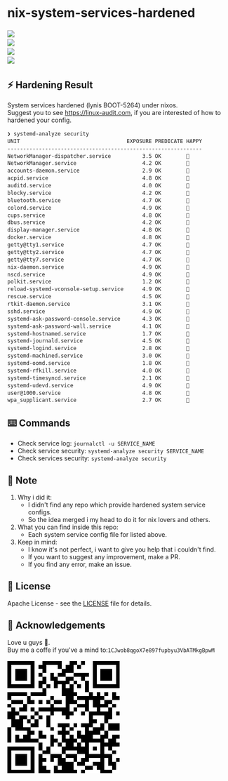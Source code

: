 # nix-system-services-hardened

<h3 align="left">
  <div>
    <a href="https://github.com/YvesCousteau/nix-system-services-hardened/issues">
        <img src="https://img.shields.io/github/issues/YvesCousteau/nix-system-services-hardened?color=cc241d&labelColor=fbf1c7&style=for-the-badge">
    </a>
    <br>
    <a href="https://github.com/YvesCousteau/nix-system-services-hardened/stargazers">
        <img src="https://img.shields.io/github/stars/YvesCousteau/nix-system-services-hardened?color=98971a&labelColor=fbf1c7&style=for-the-badge">
    </a>
    <br>
    <a href="https://github.com/YvesCousteau/nix-system-services-hardened/">
        <img src="https://img.shields.io/github/repo-size/YvesCousteau/nix-system-services-hardened?color=d79921&labelColor=fbf1c7&style=for-the-badge">
    </a>
    <br>
    <img src="https://img.shields.io/badge/NixOS-25.05.20250113.9abb87b (Warbler)-blue?color=blue&labelColor=fbf1c7&style=for-the-badge">
    <br>
  </div>
</h3>

## :zap: Hardening Result

System services hardened (lynis BOOT-5264) under nixos.\
Suggest you to see https://linux-audit.com, if you are interested of how to hardened your config.

```sh
❯ systemd-analyze security
UNIT                                  EXPOSURE PREDICATE HAPPY
--------------------------------------------------------------
NetworkManager-dispatcher.service          3.5 OK        🙂
NetworkManager.service                     4.2 OK        🙂
accounts-daemon.service                    2.9 OK        🙂
acpid.service                              4.8 OK        🙂
auditd.service                             4.0 OK        🙂
blocky.service                             4.2 OK        🙂
bluetooth.service                          4.7 OK        🙂
colord.service                             4.9 OK        🙂
cups.service                               4.8 OK        🙂
dbus.service                               4.2 OK        🙂
display-manager.service                    4.8 OK        🙂
docker.service                             4.8 OK        🙂
getty@tty1.service                         4.7 OK        🙂
getty@tty2.service                         4.7 OK        🙂
getty@tty7.service                         4.7 OK        🙂
nix-daemon.service                         4.9 OK        🙂
nscd.service                               4.9 OK        🙂
polkit.service                             1.2 OK        🙂
reload-systemd-vconsole-setup.service      4.9 OK        🙂
rescue.service                             4.5 OK        🙂
rtkit-daemon.service                       3.1 OK        🙂
sshd.service                               4.9 OK        🙂
systemd-ask-password-console.service       4.3 OK        🙂
systemd-ask-password-wall.service          4.1 OK        🙂
systemd-hostnamed.service                  1.7 OK        🙂
systemd-journald.service                   4.5 OK        🙂
systemd-logind.service                     2.8 OK        🙂
systemd-machined.service                   3.0 OK        🙂
systemd-oomd.service                       1.8 OK        🙂
systemd-rfkill.service                     4.0 OK        🙂
systemd-timesyncd.service                  2.1 OK        🙂
systemd-udevd.service                      4.9 OK        🙂
user@1000.service                          4.8 OK        🙂
wpa_supplicant.service                     2.7 OK        🙂
```

## ⌨️ Commands

* Check service log: `journalctl -u SERVICE_NAME`
* Check service security: `systemd-analyze security SERVICE_NAME`
* Check services security: `systemd-analyze security`

## :book: Note
1. Why i did it:
    * I didn't find any repo which provide hardened system service configs.
    * So the idea merged i my head to do it for nix lovers and others.
2. What you can find inside this repo:
    * Each system service config file for listed above.
3. Keep in mind:
    * I know it's not perfect, i want to give you help that i couldn't find.
    * If you want to suggest any improvement, make a PR. 
    * If you find any error, make an issue. 

## 📜 License

Apache License - see the [LICENSE](LICENSE) file for details.

## 💝 Acknowledgements

Love u guys 💜.\
Buy me a coffe if you've a mind to:`1CJwob8qgoX7e897fupbyu3VbATMkgBpwM`\
\
![image](./qr-btc.png)
